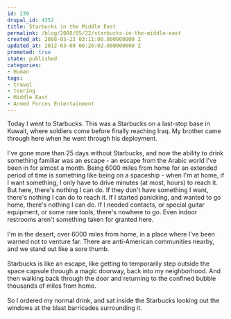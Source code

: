 ```yaml
---
id: 239
drupal_id: 4352
title: Starbucks in the Middle East
permalink: /blog/2008/05/22/starbucks-in-the-middle-east
created_at: 2008-05-23 03:11:00.000000000 Z
updated_at: 2012-03-09 06:26:02.000000000 Z
promoted: true
state: published
categories:
- Human
tags:
- travel
- touring
- Middle East
- Armed Forces Entertainment
---
```

Today I went to Starbucks. This was a Starbucks on a last-stop base in Kuwait, where soldiers come before finally reaching Iraq. My brother came through here when he went through his deployment.<br /><br />I've gone more than 25 days without Starbucks, and now the ability to drink something familiar was an escape - an escape from the Arabic world I've been in for almost a month. Being 6000 miles from home for an extended period of time is something like being on a spaceship - when I'm at home, if I want something, I only have to drive minutes (at most, hours) to reach it. But here, there's nothing I can do. If they don't have something I want, there's nothing I can do to reach it. If I started panicking, and wanted to go home, there's nothing I can do. If I needed contacts, or special guitar equipment, or some rare tools, there's nowhere to go. Even indoor restrooms aren't something taken for granted here.<br /><br />I'm in the desert, over 6000 miles from home, in a place where I've been warned not to venture far. There are anti-American communities nearby, and we stand out like a sore thumb.<br /><br />Starbucks is like an escape, like getting to temporarily step outside the space capsule through a magic doorway, back into my neighborhood. And then walking back through the door and returning to the confined bubble thousands of miles from home.<br /><br />So I ordered my normal drink, and sat inside the Starbucks looking out the windows at the blast barricades surrounding it.
